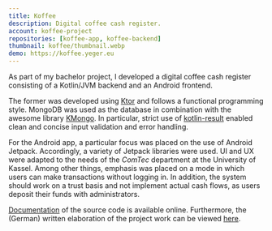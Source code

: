 ```yaml
---
title: Koffee
description: Digital coffee cash register.
account: koffee-project
repositories: [koffee-app, koffee-backend]
thumbnail: koffee/thumbnail.webp
demo: https://koffee.yeger.eu
---
```


As part of my bachelor project, I developed a digital coffee cash register consisting of a Kotlin/JVM backend and an Android frontend.

The former was developed using [Ktor](https://ktor.io/) and follows a functional programming style.
MongoDB was used as the database in combination with the awesome library [KMongo](https://litote.org/kmongo/).
In particular, strict use of [kotlin-result](https://github.com/michaelbull/kotlin-result) enabled clean and concise input validation and error handling.

For the Android app, a particular focus was placed on the use of Android Jetpack.
Accordingly, a variety of Jetpack libraries were used.
UI and UX were adapted to the needs of the *ComTec* department at the University of Kassel.
Among other things, emphasis was placed on a mode in which users can make transactions without logging in.
In addition, the system should work on a trust basis and not implement actual cash flows, as users deposit their funds with administrators.

[Documentation](https://koffee.yeger.eu/) of the source code is available online.
Furthermore, the (German) written elaboration of the project work can be viewed [here](/documents/koffee).
